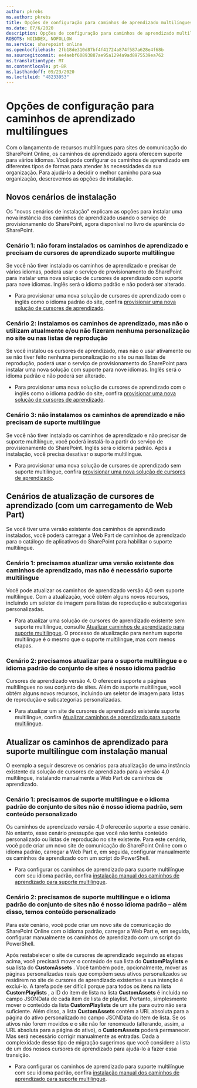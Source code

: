 ```yaml
---
author: pkrebs
ms.author: pkrebs
title: Opções de configuração para caminhos de aprendizado multilíngues
ms.date: 07/6/2020
description: Opções de configuração para caminhos de aprendizado multilíngues
ROBOTS: NOINDEX, NOFOLLOW
ms.service: sharepoint online
ms.openlocfilehash: 2fb18de310d87bf4f41724a874f587a628e4f68b
ms.sourcegitcommit: ee4aebf60893887ae95a1294a9ad8975539ea762
ms.translationtype: MT
ms.contentlocale: pt-BR
ms.lasthandoff: 09/23/2020
ms.locfileid: "48233953"
---
```

# <a name="setup-options-for-multilingual-learning-pathways"></a>Opções de configuração para caminhos de aprendizado multilíngues
Com o lançamento de recursos multilíngues para sites de comunicação do SharePoint Online, os caminhos de aprendizado agora oferecem suporte para vários idiomas. Você pode configurar os caminhos de aprendizado em diferentes tipos de formas para atender às necessidades da sua organização. Para ajudá-lo a decidir o melhor caminho para sua organização, descrevemos as opções de instalação. 

## <a name="new-install-scenarios"></a>Novos cenários de instalação
Os "novos cenários de instalação" explicam as opções para instalar uma nova instância dos caminhos de aprendizado usando o serviço de provisionamento do SharePoint, agora disponível no livro de aparência do SharePoint.

### <a name="scenario-1-we-have-not-installed-learning-pathways-and-need-learning-pathways-multilingual-support"></a>Cenário 1: não foram instalados os caminhos de aprendizado e precisam de cursores de aprendizado suporte multilíngue 
Se você não tiver instalado os caminhos de aprendizado e precisar de vários idiomas, poderá usar o serviço de provisionamento do SharePoint para instalar uma nova solução de cursores de aprendizado com suporte para nove idiomas. Inglês será o idioma padrão e não poderá ser alterado. 
- Para provisionar uma nova solução de cursores de aprendizado com o inglês como o idioma padrão do site, confira [provisionar uma nova solução de cursores de aprendizado](custom_provision_ml.md).

### <a name="scenario-2-we-installed-learning-pathways-but-arent-currently-using-it-andor-havent-made-any-customization-to-the-site-or-playlists"></a>Cenário 2: instalamos os caminhos de aprendizado, mas não o utilizam atualmente e/ou não fizeram nenhuma personalização no site ou nas listas de reprodução 
Se você instalou os cursores de aprendizado, mas não o usar ativamente ou se não tiver feito nenhuma personalização no site ou nas listas de reprodução, poderá usar o serviço de provisionamento do SharePoint para instalar uma nova solução com suporte para nove idiomas. Inglês será o idioma padrão e não poderá ser alterado. 
- Para provisionar uma nova solução de cursores de aprendizado com o inglês como o idioma padrão do site, confira [provisionar uma nova solução de cursores de aprendizado](custom_provision_ml.md).

### <a name="scenario-3-we-havent-installed-learning-pathways-and-dont-need-multilingual-support"></a>Cenário 3: não instalamos os caminhos de aprendizado e não precisam de suporte multilíngue 
Se você não tiver instalado os caminhos de aprendizado e não precisar de suporte multilíngue, você poderá instalá-lo a partir do serviço de provisionamento do SharePoint. Inglês será o idioma padrão. Após a instalação, você precisa desativar o suporte multilíngue. 
- Para provisionar uma nova solução de cursores de aprendizado sem suporte multilíngue, confira [provisionar uma nova solução de cursores de aprendizado](custom_provision_ml.md).

## <a name="update-learning-pathways-with-a-web-part-upload-scenarios"></a>Cenários de atualização de cursores de aprendizado (com um carregamento de Web Part)
Se você tiver uma versão existente dos caminhos de aprendizado instalados, você poderá carregar a Web Part de caminhos de aprendizado para o catálogo de aplicativos do SharePoint para habilitar o suporte multilíngue. 

### <a name="scenario-1-we-need-to-upgrade-an-existing-version-of-learning-pathways-but-dont-need-multilingual-support"></a>Cenário 1: precisamos atualizar uma versão existente dos caminhos de aprendizado, mas não é necessário suporte multilíngue
Você pode atualizar os caminhos de aprendizado versão 4,0 sem suporte multilíngue. Com a atualização, você obtém alguns novos recursos, incluindo um seletor de imagem para listas de reprodução e subcategorias personalizadas. 

- Para atualizar uma solução de cursores de aprendizado existente sem suporte multilíngue, consulte [Atualizar caminhos de aprendizado para suporte multilíngue](custom_update_ml.md). O processo de atualização para nenhum suporte multilíngue é o mesmo que o suporte multilíngue, mas com menos etapas. 

### <a name="scenario-2-we-need-to-upgrade-to-multilingual-support-and-the-default-language-of-the-site-collection-is-our-default-language"></a>Cenário 2: precisamos atualizar para o suporte multilíngue e o idioma padrão do conjunto de sites é nosso idioma padrão
Cursores de aprendizado versão 4. O oferecerá suporte a páginas multilíngues no seu conjunto de sites. Além do suporte multilíngue, você obtém alguns novos recursos, incluindo um seletor de imagem para listas de reprodução e subcategorias personalizadas. 
- Para atualizar um site de cursores de aprendizado existente suporte multilíngue, confira [Atualizar caminhos de aprendizado para suporte multilíngue](custom_update_ml.md). 

## <a name="update-learning-pathways-for-multilingual-support-with-manual-install"></a>Atualizar os caminhos de aprendizado para suporte multilíngue com instalação manual 
O exemplo a seguir descreve os cenários para atualização de uma instância existente da solução de cursores de aprendizado para a versão 4,0 multilíngue, instalando manualmente a Web Part de caminhos de aprendizado. 

### <a name="scenario-1-we-need-multilingual-support-and-the-default-language-of-the-site-collection-is-not-our-default-language--no-custom-content"></a>Cenário 1: precisamos de suporte multilíngue e o idioma padrão do conjunto de sites não é nosso idioma padrão, sem conteúdo personalizado 
Os caminhos de aprendizado versão 4,0 oferecerão suporte a esse cenário. No entanto, esse cenário pressupõe que você não tenha conteúdo personalizado ou listas de reprodução no site existente. Para este cenário, você pode criar um novo site de comunicação do SharePoint Online com o idioma padrão, carregar a Web Part e, em seguida, configurar manualmente os caminhos de aprendizado com um script do PowerShell. 
- Para configurar os caminhos de aprendizado para suporte multilíngue com seu idioma padrão, confira [instalação manual dos caminhos de aprendizado para suporte multilíngue](custom_manualsetup_ml.md).

### <a name="scenario-2-we-need-multilingual-support-and-the-default-language-of-the-site-collection-is-not-our-default-language--plus-we-have-custom-content"></a>Cenário 2: precisamos de suporte multilíngue e o idioma padrão do conjunto de sites não é nosso idioma padrão – além disso, temos conteúdo personalizado 
Para este cenário, você pode criar um novo site de comunicação do SharePoint Online com o idioma padrão, carregar a Web Part e, em seguida, configurar manualmente os caminhos de aprendizado com um script do PowerShell. 

Após restabelecer o site de cursores de aprendizado seguindo as etapas acima, você precisará mover o conteúdo de sua lista do **CustomPlaylists** e sua lista do **CustomAssets** . Você também pode, opcionalmente, mover as páginas personalizadas reais que compõem seus ativos personalizados se residirem no site de cursores de aprendizado existentes e sua intenção é excluí-lo. A tarefa pode ser difícil porque para todos os itens na lista **CustomPlaylists** , a ID do item de lista na lista **CustomAssets** é incluída no campo JSONData de cada item de lista de playlist. Portanto, simplesmente mover o conteúdo da lista **CustomPlaylists** de um site para outro não será suficiente. Além disso, a lista **CustomAssets** contém a URL absoluta para a página do ativo personalizado no campo JSONData do item de lista. Se os ativos não forem movidos e o site não for renomeado (alterando, assim, a URL absoluta para a página do ativo), o **CustomAssets** poderá permanecer. Mas será necessário corrigir manualmente as entradas. Dada a complexidade desse tipo de migração sugerimos que você considere a lista de um dos nossos cursores de aprendizado para ajudá-lo a fazer essa transição.
- Para configurar os caminhos de aprendizado para suporte multilíngue com seu idioma padrão, confira [instalação manual dos caminhos de aprendizado para suporte multilíngue](custom_manualsetup_ml.md).

